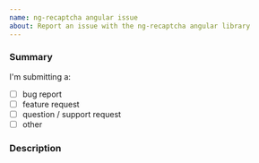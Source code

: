 ```yaml
---
name: ng-recaptcha angular issue
about: Report an issue with the ng-recaptcha angular library
---
```


### Summary

I'm submitting a: <!-- replace '[ ]' with '[x]' where appropriate -->

- [ ] bug report
- [ ] feature request
- [ ] question / support request <!-- Are you sure `ng-recaptcha` is the right place for your request? Consider submitting an issue to this project instead: https://github.com/google/recaptcha -->
- [ ] other

### Description

<!-- Describe you problem/suggestion here -->

<!--
Un-comment and fill out the following section if you're submitting a bug (unless the cause is obvious). Try to come up with a reproduction example which demonstrates the bug you're reporting. This will make it easier to reproduce and fix the problem, which makes it more likely to get fixed.
You can use this Stackblitz demo as a starting point: https://stackblitz.com/edit/ng-recaptcha-example
-->

<!--
### Demo

- [ ] I did my best to come up with a [Minimal, Complete, and Verifiable example](https://stackoverflow.com/help/mcve)

A_LINK_WITH_YOUR_EXAMPLE

Lib versions:

* ng-recaptcha: ___
* Angular: ___
* Typescript (`tsc --version`): ___

-->
